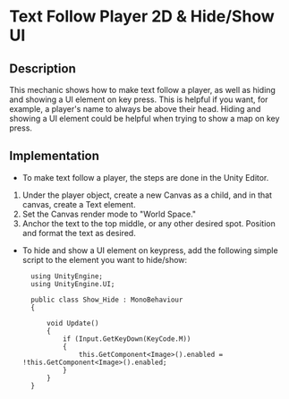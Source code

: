 # Text Follow Player 2D & Hide/Show UI

## Description
This mechanic shows how to make text follow a player, as well as hiding and showing a UI element on key press.
This is helpful if you want, for example, a player's name to always be above their head. Hiding and showing a UI element could
be helpful when trying to show a map on key press.

## Implementation
- To make text follow a player, the steps are done in the Unity Editor. 
1. Under the player object, create a new Canvas as a child, and in that canvas, create a Text element. 
2. Set the Canvas render mode to "World Space."
3. Anchor the text to the top middle, or any other desired spot. Position and format the text as desired.

- To hide and show a UI element on keypress, add the following simple script to the element you want to hide/show:

        using UnityEngine;
        using UnityEngine.UI;

        public class Show_Hide : MonoBehaviour
        {
        
            void Update()
            {
                if (Input.GetKeyDown(KeyCode.M))
                {
                    this.GetComponent<Image>().enabled = !this.GetComponent<Image>().enabled;
                }
            }
        }

